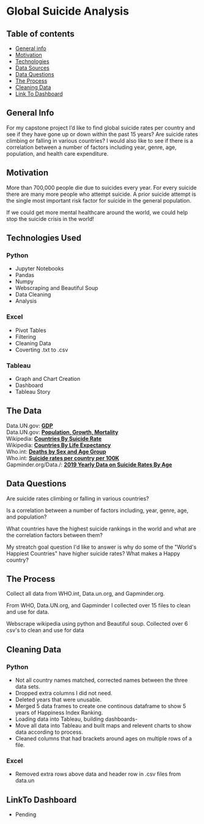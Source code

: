# Global Suicide Analysis


## Table of contents
* [General info](#general-info)
* [Motivation](#Motivation)
* [Technologies](#technologies_Used)
* [Data Sources](#The-Data)
* [Data Questions](#Data-Questions)
* [The Process](#The-Process)
* [Cleaning Data](#Cleaning-Data)
* [Link To Dashboard](#Link-To-Dashboard)



## General Info
For my capstone project I’d like to find global suicide rates per country and see if they have gone up or down within the past 15 years? 
Are suicide rates climbing or falling in various countries? I would also like to see if there is a correlation between a number of
factors including year, genre, age, population, and health care expenditure.

## Motivation
More than 700,000 people die due to suicides every year. For every suicide there are many more people who attempt suicide.
A prior suicide attempt is the single most important risk factor for suicide in the general population.


If we could get more mental healthcare around the world, we could help stop the suicide crisis in the world!

## Technologies Used

### Python
-	Jupyter Notebooks
-	Pandas
-	Numpy
-	Webscraping and Beautiful Soup
-	Data Cleaning
-	Analysis

### Excel
-	Pivot Tables
-	Filtering
-	Cleaning Data
-	Coverting .txt to .csv

### Tableau
-	Graph and Chart Creation
-	Dashboard
-	Tableau Story

## The Data


Data.UN.gov: **[GDP](https://data.un.org/Data.aspx?q=gdp+per+capita&d=SNAAMA&f=grID%3a101%3bcurrID%3aUSD%3bpcFlag%3a1)** <br>
Data.UN.gov: **[Population, Growth, Mortality](https://data.un.org/_Docs/SYB/CSV/SYB65_246_202209_Population%20Growth,%20Fertility%20and%20Mortality%20Indicators.csv)** <br>
Wikipedia: **[Countries By Suicide Rate](https://en.wikipedia.org/wiki/List_of_countries_by_suicide_rate)**<br>
Wikipedia: **[Countries By Life Expectancy](https://en.wikipedia.org/wiki/List_of_countries_by_life_expectancy)**<br>
Who.int: **[Deaths by Sex and Age Group](https://platform.who.int/mortality/themes/theme-details/topics/indicator-groups/indicator-group-details/MDB/self-inflicted-injuries)**<br>
Who.int: **[Suicide rates per country per 100K](https://www.who.int/data/gho/data/themes/mental-health/suicide-rates)**<br>
Gapminder.org/Data./:  **[2019 Yearly Data on Suicide Rates By Age](https://www.gapminder.org/data/)**<br>


## Data Questions

Are suicide rates climbing or falling in various countries?

Is a correlation between a number of factors including, year, genre, age, and population?

What countries have the highest suicide rankings in the world and what are the correlation factors between them?

My streatch goal question I'd like to answer is why do some of the  "World's Happiest Countries" have higher suicide rates? What makes a Happy country?


## The Process
Collect all data from WHO.int, Data.un.org, and Gapminder.org.

From WHO, Data.UN.org, and Gapminder I collected over 15 files to clean and use for data.

Webscrape wikipedia using python and Beautiful soup. Collected over 6 csv's to clean and use for data


##  Cleaning Data

### Python
-  Not all country names matched, corrected names between the three data sets.
-  Dropped extra columns I did not need.
-  Deleted years that were unusable.
-  Merged 5 data frames to create one continous dataframe to show 5 years of Happiness Index Ranking.
-  Loading data into Tableau, building dashboards-
-  Move all data into Tableau and built maps and relevent charts to show data according to process.
-  Cleaned columns that had brackets around ages on multiple rows of a file.

### Excel
-  Removed extra rows above data and header row in .csv files from data.un



## LinkTo Dashboard
- Pending 

